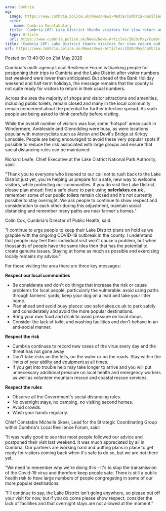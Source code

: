```yaml
area: Cumbria
og:
  image: https://www.cumbria.police.uk/News/News-Media/Cumbria-Resilience-01-Cropped-380x240.jpg
  site:
    name: Cumbria Constabulary
  title: 'Cumbria LRF: Lake District thanks visitors for slow return and respecting local communties'
  type: Article
  url: https://www.cumbria.police.uk/News/News-Articles/2020/May/Cumbria-LRF-Lake-District-thanks-visitors-for-slow-return-and-respecting-local-communties.aspx
title: 'Cumbria LRF: Lake District thanks visitors for slow return and respecting local communties'
url: https://www.cumbria.police.uk/News/News-Articles/2020/May/Cumbria-LRF-Lake-District-thanks-visitors-for-slow-return-and-respecting-local-communties.aspx
```

Posted on 13:40:00 on 21st May 2020

Cumbria's multi-agency Local Resilience Forum is thanking people for postponing their trips to Cumbria and the Lake District after visitor numbers last weekend were lower than anticipated. But ahead of the Bank Holiday weekend and half-term holidays, the message remains that the county is not quite ready for visitors to return in their usual numbers.

Across the area the majority of shops and visitor attractions and amenities, including public toilets, remain closed and many in the local community remain concerned about the potential for further infection spread. As such people are being asked to think carefully before visiting.

While the overall number of visitors was low, some 'hotspot' areas such in Windermere, Ambleside and Glenridding were busy, as were locations popular with motorcyclists such as Alston and Devil's Bridge at Kirkby Lonsdale. People are being encouraged to avoid these very popular spots if possible to reduce the risk associated with large groups and ensure that social distancing rules can be maintained.

Richard Leafe, Chief Executive at the Lake District National Park Authority, said:

"Thank you to everyone who listened to our call not to rush back to the Lake District just yet, you're helping us prepare for a safe, new way to welcome visitors, while protecting our communities. If you do visit the Lake District, please plan ahead: find a safe place to park using **saferlakes.co.uk** , remember some of our public toilets remain closed and it's not currently possible to stay overnight. We ask people to continue to show respect and consideration to each other during this adjustment, maintain social distancing and remember many paths are near farmer's homes."

Colin Cox, Cumbria's Director of Public Health, said:

"I continue to urge people to keep their Lake District plans on hold as we grapple with the ongoing COVID-19 outbreak in the county. I understand that people may feel their individual visit won't cause a problem, but when thousands of people have the same idea then that has the potential to create genuine issues. Staying at home as much as possible and exercising locally remains my advice."

For those visiting the area there are three key messages:

**Respect our local communities**

 * Be considerate and don't do things that increase the risk or cause problems for local people, particularly the vulnerable: avoid using paths through farmers' yards; keep your dog on a lead and take your litter home.
 * Plan ahead and avoid busy places: use saferlakes.co.uk to park safely and considerately and avoid the more popular destinations.
 * Bring your own food and drink to avoid pressure on local shops.
 * Consider the lack of toilet and washing facilities and don't behave in an anti-social manner.

**Respect the risk**

 * Cumbria continues to record new cases of the virus every day and the threat has not gone away
 * Don't take risks on the fells, on the water or on the roads. Stay within the limits of your ability and equipment at all times.
 * If you get into trouble help may take longer to arrive and you will put unnecessary additional pressure on local health and emergency workers as well as volunteer mountain rescue and coastal rescue services.

**Respect the rules**

 * Observe all the Government's social distancing rules.
 * No overnight stays, no camping, no visiting second homes.
 * Avoid crowds.
 * Wash your hands regularly.

Chief Constable Michelle Skeer, Lead for the Strategic Coordinating Group within Cumbria's Local Resilience Forum, said:

"It was really good to see that most people followed our advice and postponed their visit last weekend. It was much appreciated by all in Cumbria. Our partners are working hard and putting plans in place to get ready for visitors coming back when it's safe to do so, but we are not there yet.

"We need to remember why we're doing this - it's to stop the transmission of the Covid-19 virus and therefore keep people safe. There is still a public health risk to have large numbers of people congregating in some of our more popular destinations.

"I'll continue to say, the Lake District isn't going anywhere, so please put off your visit for now, but if you do come please show respect, consider the lack of facilities and that overnight stays are not allowed at the moment."
